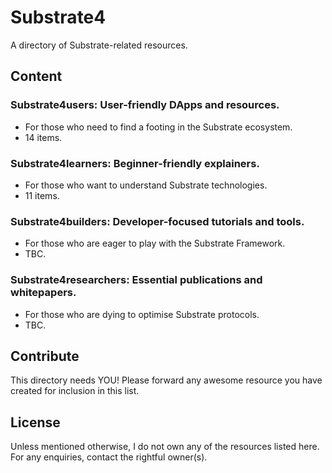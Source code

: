 # Substrate4

A directory of Substrate-related resources.


## Content

### Substrate4users: User-friendly DApps and resources.
* For those who need to find a footing in the Substrate ecosystem.
* 14 items.

### Substrate4learners: Beginner-friendly explainers.
* For those who want to understand Substrate technologies.
* 11 items.

### Substrate4builders: Developer-focused tutorials and tools.
* For those who are eager to play with the Substrate Framework.
* TBC.

### Substrate4researchers: Essential publications and whitepapers.
* For those who are dying to optimise Substrate protocols.
* TBC.


## Contribute

This directory needs YOU! Please forward any awesome resource you have created for inclusion in this list.


## License

Unless mentioned otherwise, I do not own any of the resources listed here. For any enquiries, contact the rightful owner(s).

